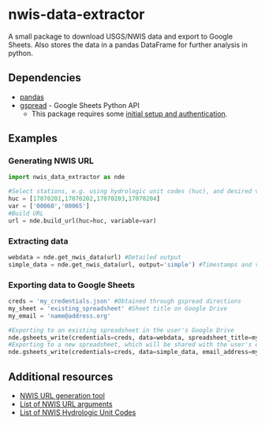 # nwis-data-extractor

A small package to download USGS/NWIS data and export to Google Sheets. Also stores the data in a pandas DataFrame for further analysis in python.

## Dependencies
- [pandas](https://pandas.pydata.org/)
- [gspread](https://github.com/burnash/gspread) - Google Sheets Python API
  - This package requires some [initial setup and authentication](https://gspread.readthedocs.io/en/latest/oauth2.html).
  
## Examples

### Generating NWIS URL
```python
import nwis_data_extractor as nde

#Select stations, e.g. using hydrologic unit codes (huc), and desired variables
huc = [17070201,17070202,17070203,17070204]
var = ['00060','00065']
#Build URL
url = nde.build_url(huc=huc, variable=var)
```

### Extracting data
```python
webdata = nde.get_nwis_data(url) #Detailed output
simple_data = nde.get_nwis_data(url, output='simple') #Timestamps and values only
```

### Exporting data to Google Sheets
```python
creds = 'my_credentials.json' #Obtained through gspread directions
my_sheet = 'existing_spreadsheet' #Sheet title on Google Drive
my_email = 'name@address.org'

#Exporting to an existing spreadsheet in the user's Google Drive
nde.gsheets_write(credentials=creds, data=webdata, spreadsheet_title=my_sheet)
#Exporting to a new spreadsheet, which will be shared with the user's email address
nde.gsheets_write(credentials=creds, data=simple_data, email_address=my_email)
```

## Additional resources
- [NWIS URL generation tool](https://waterservices.usgs.gov/rest/IV-Test-Tool.html)
- [List of NWIS URL arguments](https://waterservices.usgs.gov/rest/IV-Service.html#URLFormat)
- [List of NWIS Hydrologic Unit Codes](https://water.usgs.gov/GIS/huc_name.html)
